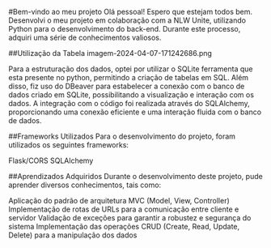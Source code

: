 
#Bem-vindo ao meu projeto
Olá pessoal! Espero que estejam todos bem. Desenvolvi o meu projeto em colaboração com a NLW Unite, utilizando Python para o desenvolvimento do back-end. Durante este processo, adquiri uma série de conhecimentos valiosos.

##Utilização da Tabela
imagem-2024-04-07-171242686.png

Para a estruturação dos dados, optei por utilizar o SQLite ferramenta que esta presente no python, permitindo a criação de tabelas em SQL. Além disso, fiz uso do DBeaver para estabelecer a conexão com o banco de dados criado em SQLite, possibilitando a visualização e interação com os dados. A integração com o código foi realizada através do SQLAlchemy, proporcionando uma conexão eficiente e uma interação fluida com o banco de dados.

##Frameworks Utilizados
Para o desenvolvimento do projeto, foram utilizados os seguintes frameworks:

Flask/CORS
SQLAlchemy

##Aprendizados Adquiridos
Durante o desenvolvimento deste projeto, pude aprender diversos conhecimentos, tais como:

Aplicação do padrão de arquitetura MVC (Model, View, Controller)
Implementação de rotas de URLs para a comunicação entre cliente e servidor
Validação de exceções para garantir a robustez e segurança do sistema
Implementação das operações CRUD (Create, Read, Update, Delete) para a manipulação dos dados
